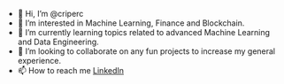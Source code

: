 - 👋 Hi, I’m @criperc
- 👀 I’m interested in Machine Learning, Finance and Blockchain.
- 🌱 I’m currently learning topics related to advanced Machine Learning and Data Engineering.
- 💞️ I’m looking to collaborate on any fun projects to increase my general experience.
- 📫 How to reach me [LinkedIn](https://www.linkedin.com/in/ricardoperezcastillo/)

<!---
criperc/criperc is a ✨ special ✨ repository because its `README.md` (this file) appears on your GitHub profile.
You can click the Preview link to take a look at your changes.
--->
